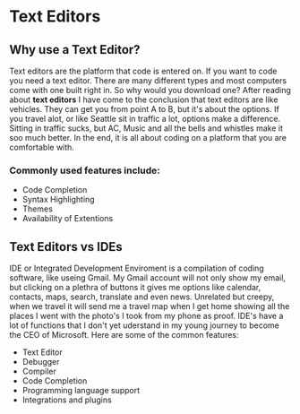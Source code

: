 # Text Editors
## Why use a Text Editor?


Text editors are the platform that code is entered on.  If you want to code you need a text editor. There are many different types and most computers come with one built right in.
So why would you download one?  After reading about **text editors** I have come to the conclusion that text editors are like vehicles.  They can get you from point A to B, but it's about the 
options.  If you travel alot, or like Seattle sit in traffic a lot, options make a difference.  Sitting in traffic sucks, but AC, Music and all the bells and whistles make it soo 
much better.  In the end, it is all about coding on a platform that you are comfortable with.  


### Commonly used features include:
- Code Completion
- Syntax Highlighting
- Themes
- Availability of Extentions

## Text Editors vs IDEs
IDE or Integrated Development Enviroment is a compilation of coding software, like useing Gmail. My Gmail account will not only show my email, but clicking on a plethra of buttons it gives me options like calendar, contacts, maps, search, translate and even news. Unrelated but creepy, when we travel it will send me a travel map when I get home showing all the places I went with the photo's I took from my phone as proof. IDE's have a lot of functions that I don't yet uderstand in my young journey to become the CEO of Microsoft.  Here are some of the common features:

- Text Editor
- Debugger
- Compiler
- Code Completion
- Programming language support
- Integrations and plugins
